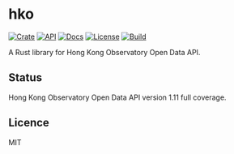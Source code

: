 hko
===

[![Crate](https://img.shields.io/crates/v/hko.svg)](https://crates.io/crates/hko)
[![API](https://img.shields.io/badge/API-1.11-blue.svg)](https://www.hko.gov.hk/en/abouthko/opendata_intro.htm)
[![Docs](https://img.shields.io/docsrs/hko)](https://docs.rs/hko)
[![License](https://img.shields.io/crates/l/hko)](LICENSE)
[![Build](https://img.shields.io/github/actions/workflow/status/GreenYun/hko-rust/rust.yml)](https://github.com/GreenYun/hko-rust/actions/workflows/rust.yml)

A Rust library for Hong Kong Observatory Open Data API.

Status
------

Hong Kong Observatory Open Data API version 1.11 full coverage.

Licence
-------

MIT
